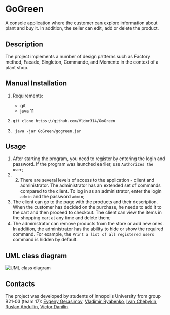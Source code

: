 # GoGreen
A console application where the customer can explore information about plant and buy it. In addition, the seller can edit, add or delete the product.


## Description
The project implements a number of design patterns such as Factory method, Facade, Singleton, Commande, and Memento in the context of a plant shop.


## Manual Installation
1. Requirements:
	* git
	* java 11

2. `git clone https://github.com/Vldmr314/GoGreen`
3. ` java -jar GoGreen/gogreen.jar`


## Usage
1. After starting the program, you need to register by entering the login and password. If the program was launched earlier, use `Authorizes the user`;
2. 2. There are several levels of access to the application - client and administrator. The administrator has an extended set of commands compared to the client. To log in as an administrator, enter the login `admin` and the password `admin`;
3. The client can go to the page with the products and their description. When the customer has decided on the purchase, he needs to add it to the cart and then proceed to checkout. The client can view the items in the shopping cart at any time and delete them;
4. The administrator can remove products from the store or add new ones. In addition, the administrator has the ability to hide or show the required command. For example, the `Print a list of all registered users` command is hidden by default.


## UML class diagram
![UML class diagram](https://www.kindpng.com/picc/m/12-125085_ahegao-anime-girl-face-outline-yandere-ahegao-face.png)


## Contacts
The project was developed by students of Innopolis University 
from group B21-03 (team 17): [Evgeny Gerasimov](e.gerasimov@innopolis.university), [Vladimir Ryabenko](v.ryabenko@innopolis.university ), [Ivan Chebykin](i.chebykin@innopolis.university), [Ruslan Abdullin](ru.abdullin@innopolis.university), [Victor Danilin](v.danilin@innopolis.university).

